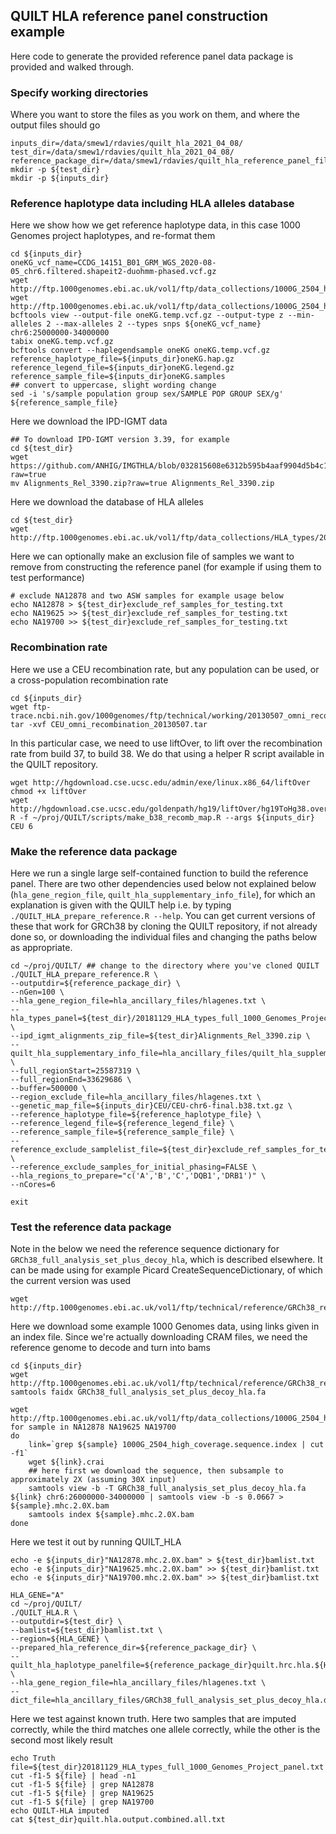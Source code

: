 ## QUILT HLA reference panel construction example

Here code to generate the provided reference panel data package is provided and walked through.

### Specify working directories

Where you want to store the files as you work on them, and where the output files should go

```
inputs_dir=/data/smew1/rdavies/quilt_hla_2021_04_08/
test_dir=/data/smew1/rdavies/quilt_hla_2021_04_08/
reference_package_dir=/data/smew1/rdavies/quilt_hla_reference_panel_files_2021_04_08/
mkdir -p ${test_dir}
mkdir -p ${inputs_dir}
```

### Reference haplotype data including HLA alleles database

Here we show how we get reference haplotype data, in this case 1000 Genomes project haplotypes, and re-format them
```
cd ${inputs_dir}
oneKG_vcf_name=CCDG_14151_B01_GRM_WGS_2020-08-05_chr6.filtered.shapeit2-duohmm-phased.vcf.gz
wget http://ftp.1000genomes.ebi.ac.uk/vol1/ftp/data_collections/1000G_2504_high_coverage/working/20201028_3202_phased/${oneKG_vcf_name}
wget http://ftp.1000genomes.ebi.ac.uk/vol1/ftp/data_collections/1000G_2504_high_coverage/working/20201028_3202_phased/${oneKG_vcf_name}.tbi
bcftools view --output-file oneKG.temp.vcf.gz --output-type z --min-alleles 2 --max-alleles 2 --types snps ${oneKG_vcf_name} chr6:25000000-34000000
tabix oneKG.temp.vcf.gz
bcftools convert --haplegendsample oneKG oneKG.temp.vcf.gz
reference_haplotype_file=${inputs_dir}oneKG.hap.gz
reference_legend_file=${inputs_dir}oneKG.legend.gz
reference_sample_file=${inputs_dir}oneKG.samples
## convert to uppercase, slight wording change
sed -i 's/sample population group sex/SAMPLE POP GROUP SEX/g' ${reference_sample_file}
```

Here we download the IPD-IGMT data
```
## To download IPD-IGMT version 3.39, for example
cd ${test_dir}
wget https://github.com/ANHIG/IMGTHLA/blob/032815608e6312b595b4aaf9904d5b4c189dd6dc/Alignments_Rel_3390.zip?raw=true
mv Alignments_Rel_3390.zip?raw=true Alignments_Rel_3390.zip
```

Here we download the database of HLA alleles
```
cd ${test_dir}
wget http://ftp.1000genomes.ebi.ac.uk/vol1/ftp/data_collections/HLA_types/20181129_HLA_types_full_1000_Genomes_Project_panel.txt
```

Here we can optionally make an exclusion file of samples we want to remove from constructing the reference panel (for example if using them to test performance)
```
# exclude NA12878 and two ASW samples for example usage below
echo NA12878 > ${test_dir}exclude_ref_samples_for_testing.txt
echo NA19625 >> ${test_dir}exclude_ref_samples_for_testing.txt
echo NA19700 >> ${test_dir}exclude_ref_samples_for_testing.txt
```


### Recombination rate

Here we use a CEU recombination rate, but any population can be used, or a cross-population recombination rate

```
cd ${inputs_dir}
wget ftp-trace.ncbi.nih.gov/1000genomes/ftp/technical/working/20130507_omni_recombination_rates/CEU_omni_recombination_20130507.tar
tar -xvf CEU_omni_recombination_20130507.tar
```

In this particular case, we need to use liftOver, to lift over the recombination rate from build 37, to build 38. We do that using a helper R script available in the QUILT repository.

```
wget http://hgdownload.cse.ucsc.edu/admin/exe/linux.x86_64/liftOver
chmod +x liftOver
wget http://hgdownload.cse.ucsc.edu/goldenpath/hg19/liftOver/hg19ToHg38.over.chain.gz
R -f ~/proj/QUILT/scripts/make_b38_recomb_map.R --args ${inputs_dir} CEU 6

```

### Make the reference data package

Here we run a single large self-contained function to build the reference panel. There are two other dependencies used below not explained below (`hla_gene_region_file`, `quilt_hla_supplementary_info_file`), for which an explanation is given with the QUILT help i.e. by typing `./QUILT_HLA_prepare_reference.R --help`. You can get current versions of these that work for GRCh38 by cloning the QUILT repository, if not already done so, or downloading the individual files and changing the paths below as appropriate.

```
cd ~/proj/QUILT/ ## change to the directory where you've cloned QUILT
./QUILT_HLA_prepare_reference.R \
--outputdir=${reference_package_dir} \
--nGen=100 \
--hla_gene_region_file=hla_ancillary_files/hlagenes.txt \
--hla_types_panel=${test_dir}/20181129_HLA_types_full_1000_Genomes_Project_panel.txt \
--ipd_igmt_alignments_zip_file=${test_dir}Alignments_Rel_3390.zip \
--quilt_hla_supplementary_info_file=hla_ancillary_files/quilt_hla_supplementary_info.txt \
--full_regionStart=25587319 \
--full_regionEnd=33629686 \
--buffer=500000 \
--region_exclude_file=hla_ancillary_files/hlagenes.txt \
--genetic_map_file=${inputs_dir}CEU/CEU-chr6-final.b38.txt.gz \
--reference_haplotype_file=${reference_haplotype_file} \
--reference_legend_file=${reference_legend_file} \
--reference_sample_file=${reference_sample_file} \
--reference_exclude_samplelist_file=${test_dir}exclude_ref_samples_for_testing.txt \
--reference_exclude_samples_for_initial_phasing=FALSE \
--hla_regions_to_prepare="c('A','B','C','DQB1','DRB1')" \
--nCores=6

exit
```

### Test the reference data package

Note in the below we need the reference sequence dictionary for `GRCh38_full_analysis_set_plus_decoy_hla`, which is described elsewhere. It can be made using for example Picard CreateSequenceDictionary, of which the current version was used
```
wget http://ftp.1000genomes.ebi.ac.uk/vol1/ftp/technical/reference/GRCh38_reference_genome/GRCh38_full_analysis_set_plus_decoy_hla.dict
```

Here we download some example 1000 Genomes data, using links given in an index file. Since we're actually downloading CRAM files, we need the reference genome to decode and turn into bams
```
cd ${inputs_dir}
wget http://ftp.1000genomes.ebi.ac.uk/vol1/ftp/technical/reference/GRCh38_reference_genome/GRCh38_full_analysis_set_plus_decoy_hla.fa
samtools faidx GRCh38_full_analysis_set_plus_decoy_hla.fa

wget http://ftp.1000genomes.ebi.ac.uk/vol1/ftp/data_collections/1000G_2504_high_coverage/1000G_2504_high_coverage.sequence.index
for sample in NA12878 NA19625 NA19700
do
    link=`grep ${sample} 1000G_2504_high_coverage.sequence.index | cut -f1`
    wget ${link}.crai
    ## here first we download the sequence, then subsample to approximately 2X (assuming 30X input)
    samtools view -b -T GRCh38_full_analysis_set_plus_decoy_hla.fa ${link} chr6:26000000-34000000 | samtools view -b -s 0.0667 > ${sample}.mhc.2.0X.bam
    samtools index ${sample}.mhc.2.0X.bam
done

```


Here we test it out by running QUILT_HLA
```
echo -e ${inputs_dir}"NA12878.mhc.2.0X.bam" > ${test_dir}bamlist.txt
echo -e ${inputs_dir}"NA19625.mhc.2.0X.bam" >> ${test_dir}bamlist.txt
echo -e ${inputs_dir}"NA19700.mhc.2.0X.bam" >> ${test_dir}bamlist.txt

HLA_GENE="A"
cd ~/proj/QUILT/
./QUILT_HLA.R \
--outputdir=${test_dir} \
--bamlist=${test_dir}bamlist.txt \
--region=${HLA_GENE} \
--prepared_hla_reference_dir=${reference_package_dir} \
--quilt_hla_haplotype_panelfile=${reference_package_dir}quilt.hrc.hla.${HLA_GENE}.haplotypes.RData \
--hla_gene_region_file=hla_ancillary_files/hlagenes.txt \
--dict_file=hla_ancillary_files/GRCh38_full_analysis_set_plus_decoy_hla.dict
```

Here we test against known truth. Here two samples that are imputed correctly, while the third matches one allele correctly, while the other is the second most likely result
```
echo Truth
file=${test_dir}20181129_HLA_types_full_1000_Genomes_Project_panel.txt
cut -f1-5 ${file} | head -n1
cut -f1-5 ${file} | grep NA12878
cut -f1-5 ${file} | grep NA19625
cut -f1-5 ${file} | grep NA19700
echo QUILT-HLA imputed
cat ${test_dir}quilt.hla.output.combined.all.txt
```
